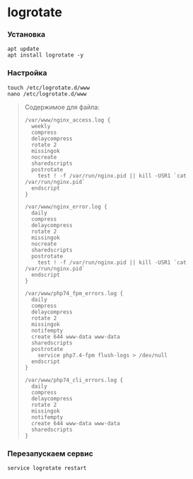 # logrotate

### Установка
```
apt update
apt install logrotate -y
```

### Настройка
```
touch /etc/logrotate.d/www
nano /etc/logrotate.d/www
```
> Содержимое для файла:
> ```
> /var/www/nginx_access.log {
>   weekly
>   compress
>   delaycompress
>   rotate 2
>   missingok
>   nocreate
>   sharedscripts
>   postrotate
>     test ! -f /var/run/nginx.pid || kill -USR1 `cat /var/run/nginx.pid`
>   endscript
> }
>
> /var/www/nginx_error.log {
>   daily
>   compress
>   delaycompress
>   rotate 2
>   missingok
>   nocreate
>   sharedscripts
>   postrotate
>     test ! -f /var/run/nginx.pid || kill -USR1 `cat /var/run/nginx.pid`
>   endscript
> }
>
> /var/www/php74_fpm_errors.log {
>   daily
>   compress
>   delaycompress
>   rotate 2
>   missingok
>   notifempty
>   create 644 www-data www-data
>   sharedscripts
>   postrotate
>     service php7.4-fpm flush-logs > /dev/null
>   endscript
> }
>
> /var/www/php74_cli_errors.log {
>   daily
>   compress
>   delaycompress
>   rotate 2
>   missingok
>   notifempty
>   create 644 www-data www-data
>   sharedscripts
> }
> ```

### Перезапускаем сервис
```
service logrotate restart
```
